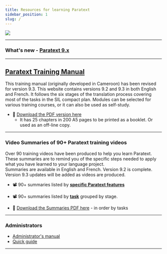```yaml
---
title: Resources for learning Paratext 
sidebar_position: 1
slug: /
---
```


![](pathname:///img/cropped-PT9-web-banner.png)  

----

### What's new - [Paratext 9.x](Video-summaries/00-Whats-new.md)

----

## [Paratext Training Manual](Training-Manual/00-Overview.md)
This training manual (originally developed in Cameroon) has been revised for version 9.3. This website contains versions 9.2 and 9.3 in both English and French. It follows the six stages of the translation process covering most of the tasks in the SIL compact plan. Modules can be selected for various training courses, or it can also be used as self-study.

- :book: [Download the PDF version here](pathname:///img/Ptx-man-en-9.3.pdf)  
  - It has 25 chapters in 200 A5 pages to be printed as a booklet. Or used as an off-line copy.
 
   

----
### Video Summaries of 90+ Paratext training videos
Over 90 training videos have been produced to help you learn Paratext. These summaries are to remind you of the specific steps needed to apply what you have learned to your language project.  
Summaries are available in English and French. Version 9.2 is complete. Version 9.3 updates will be added as videos are produced.

-  :film_projector: 90+ summaries listed by [**specific Paratext features**](Video-summaries/00-list-of-videos.md)
-  :film_projector: 90+ summaries listed by [**task**](Video-summaries/00-TOC-overview.md) grouped by stage. 

- :book: [Download the Summaries PDF here](pathname:///img/Ptx-vidsum-en-9.3.pdf) - in order by tasks

----

### Administrators
- [Administrator's manual](Admin-Manual/Admin.md)
- [Quick guide](Admin-Manual/Quick-guide-admn-tasks/)

----
